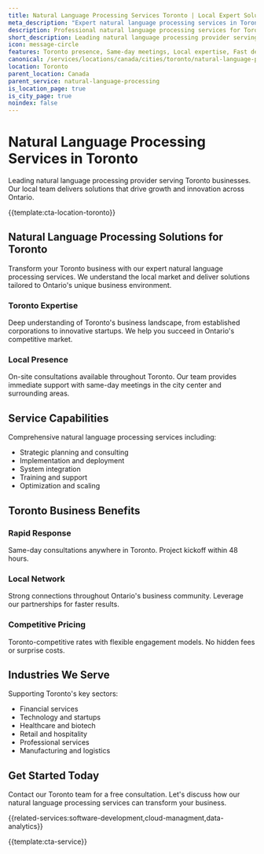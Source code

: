 ```yaml
---
title: Natural Language Processing Services Toronto | Local Expert Solutions
meta_description: "Expert natural language processing services in Toronto. Local team, same-day consultations, proven results. Transform your business today."
description: Professional natural language processing services for Toronto businesses
short_description: Leading natural language processing provider serving Toronto and Ontario.
icon: message-circle
features: Toronto presence, Same-day meetings, Local expertise, Fast deployment, Competitive rates, Proven track record
canonical: /services/locations/canada/cities/toronto/natural-language-processing-toronto.html
location: Toronto
parent_location: Canada
parent_service: natural-language-processing
is_location_page: true
is_city_page: true
noindex: false
---
```


# Natural Language Processing Services in Toronto

Leading natural language processing provider serving Toronto businesses. Our local team delivers solutions that drive growth and innovation across Ontario.

{{template:cta-location-toronto}}

## Natural Language Processing Solutions for Toronto

Transform your Toronto business with our expert natural language processing services. We understand the local market and deliver solutions tailored to Ontario's unique business environment.

### Toronto Expertise

Deep understanding of Toronto's business landscape, from established corporations to innovative startups. We help you succeed in Ontario's competitive market.

### Local Presence

On-site consultations available throughout Toronto. Our team provides immediate support with same-day meetings in the city center and surrounding areas.

## Service Capabilities

Comprehensive natural language processing services including:
- Strategic planning and consulting
- Implementation and deployment
- System integration
- Training and support
- Optimization and scaling

## Toronto Business Benefits

### Rapid Response
Same-day consultations anywhere in Toronto. Project kickoff within 48 hours.

### Local Network
Strong connections throughout Ontario's business community. Leverage our partnerships for faster results.

### Competitive Pricing
Toronto-competitive rates with flexible engagement models. No hidden fees or surprise costs.

## Industries We Serve

Supporting Toronto's key sectors:
- Financial services
- Technology and startups
- Healthcare and biotech
- Retail and hospitality
- Professional services
- Manufacturing and logistics

## Get Started Today

Contact our Toronto team for a free consultation. Let's discuss how our natural language processing services can transform your business.

{{related-services:software-development,cloud-managment,data-analytics}}

{{template:cta-service}}
